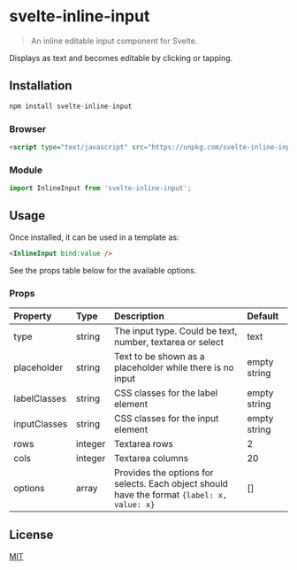 # svelte-inline-input

> An inline editable input component for Svelte.

Displays as text and becomes editable by clicking or tapping.

## Installation

```js
npm install svelte-inline-input
```

### Browser

```html
<script type="text/javascript" src="https://unpkg.com/svelte-inline-input"></script>
```

### Module

```js
import InlineInput from 'svelte-inline-input';
```

## Usage

Once installed, it can be used in a template as:

```html
<InlineInput bind:value />
```

See the props table below for the available options.

### Props

| Property | Type | Description | Default |
|:--|:--|:--|:--|
| type | string | The input type. Could be text, number, textarea or select | text |
| placeholder | string | Text to be shown as a placeholder while there is no input |  empty string |
| labelClasses | string | CSS classes for the label element | empty string |
| inputClasses | string | CSS classes for the input element | empty string |
| rows | integer | Textarea rows | 2 |
| cols | integer | Textarea columns | 20 |
| options | array | Provides the options for selects. Each object should have the format `{label: x, value: x}` | [] |

## License

[MIT](http://opensource.org/licenses/MIT)